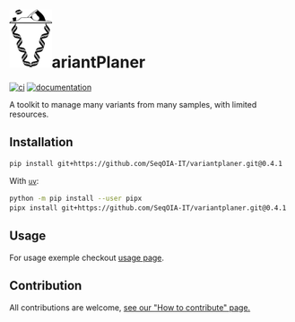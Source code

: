 # <img src="https://github.com/SeqOIA-IT/variantplaner/raw/main/docs/logo.svg" alt="variantplaner logo" width="15%">ariantPlaner

[![ci](https://github.com/SeqOIA-IT/variantplaner/workflows/ci/badge.svg)](https://github.com/SeqOIA-IT/variantplaner/actions?query=workflow%3Aci)
[![documentation](https://img.shields.io/badge/docs-mkdocs-708FCC.svg?style=flat)](https://SeqOIA-IT.github.io/variantplaner/)

A toolkit to manage many variants from many samples, with limited resources.

## Installation

```bash
pip install git+https://github.com/SeqOIA-IT/variantplaner.git@0.4.1
```

With [`uv`](https://docs.astral.sh/uv/):


```bash
python -m pip install --user pipx
pipx install git+https://github.com/SeqOIA-IT/variantplaner.git@0.4.1
```

## Usage

For usage exemple checkout [usage page](https://seqoia-it.github.io/variantplaner/usage/).

## Contribution

All contributions are welcome, [see our "How to contribute" page.](https://seqoia-it.github.io/variantplaner/contributing/)
